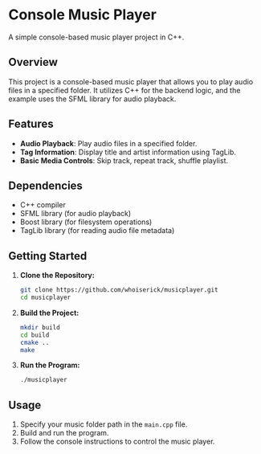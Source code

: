 # Console Music Player

A simple console-based music player project in C++.

## Overview

This project is a console-based music player that allows you to play audio files in a specified folder. It utilizes C++ for the backend logic, and the example uses the SFML library for audio playback.

## Features

- **Audio Playback**: Play audio files in a specified folder.
- **Tag Information**: Display title and artist information using TagLib.
- **Basic Media Controls**: Skip track, repeat track, shuffle playlist.

## Dependencies

- C++ compiler
- SFML library (for audio playback)
- Boost library (for filesystem operations)
- TagLib library (for reading audio file metadata)

## Getting Started

1. **Clone the Repository:**

    ```bash
    git clone https://github.com/whoiserick/musicplayer.git
    cd musicplayer
    ```

2. **Build the Project:**

    ```bash
    mkdir build
    cd build
    cmake ..
    make
    ```

3. **Run the Program:**

    ```bash
    ./musicplayer
    ```

## Usage

1. Specify your music folder path in the `main.cpp` file.
2. Build and run the program.
3. Follow the console instructions to control the music player.
